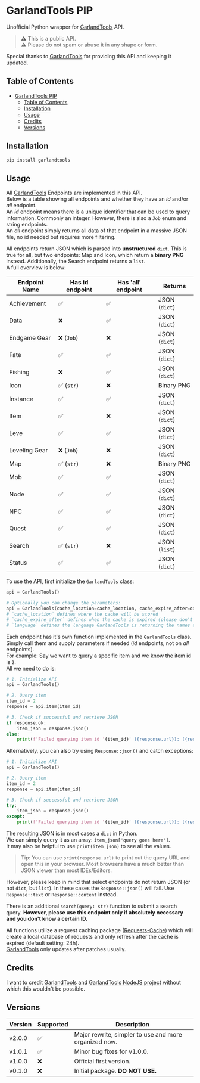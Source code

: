 # GarlandTools PIP

Unofficial Python wrapper for [GarlandTools] API.  

> ⚠️ This is a public API.  
> ⚠️ Please do not spam or abuse it in any shape or form.

Special thanks to [GarlandTools] for providing this API and keeping it updated.

## Table of Contents

- [GarlandTools PIP](#garlandtools-pip)
  - [Table of Contents](#table-of-contents)
  - [Installation](#installation)
  - [Usage](#usage)
  - [Credits](#credits)
  - [Versions](#versions)

## Installation

```bash
pip install garlandtools
```

## Usage

All [GarlandTools] Endpoints are implemented in this API.  
Below is a table showing all endpoints and whether they have an _id_ and/or _all_ endpoint.  
An _id_ endpoint means there is a unique identifier that can be used to query information.
Commonly an integer. However, there is also a `Job` enum and string endpoints.  
An _all_ endpoint simply returns all data of that endpoint in a massive JSON file, no id needed but requires more filtering.

All endpoints return JSON which is parsed into **unstructured** `dict`.
This is true for all, but two endpoints: Map and Icon, which return a **binary PNG** instead.
Additionally, the Search endpoint returns a `list`.  
A full overview is below:

| Endpoint Name | Has id endpoint | Has 'all' endpoint | Returns       |
| ------------- | --------------- | ------------------ | ------------- |
| Achievement   | ✅               | ✅                  | JSON (`dict`) |
| Data          | ❌               | ✅                  | JSON (`dict`) |
| Endgame Gear  | ❌ (`Job`)       | ❌                  | JSON (`dict`) |
| Fate          | ✅               | ✅                  | JSON (`dict`) |
| Fishing       | ❌               | ✅                  | JSON (`dict`) |
| Icon          | ✅ (`str`)       | ❌                  | Binary PNG           |
| Instance      | ✅               | ✅                  | JSON (`dict`) |
| Item          | ✅               | ❌                  | JSON (`dict`) |
| Leve          | ✅               | ✅                  | JSON (`dict`) |
| Leveling Gear | ❌ (`Job`)       | ❌                  | JSON (`dict`) |
| Map           | ✅ (`str`)       | ❌                  | Binary PNG           |
| Mob           | ✅               | ✅                  | JSON (`dict`) |
| Node          | ✅               | ✅                  | JSON (`dict`) |
| NPC           | ✅               | ✅                  | JSON (`dict`) |
| Quest         | ✅               | ✅                  | JSON (`dict`) |
| Search        | ✅ (`str`)       | ❌                  | JSON (`list`) |
| Status        | ✅               | ✅                  | JSON (`dict`) |

To use the API, first initialize the `GarlandTools` class:

```python
api = GarlandTools()

# Optionally you can change the parameters:
api = GarlandTools(cache_location=cache_location, cache_expire_after=cache_expire_after, language=language)
# `cache_location` defines where the cache will be stored
# `cache_expire_after` defines when the cache is expired (please don't disable `0` this or set it to some short amount of time. Item data is usually only updated on patches!)
# `language` defines the language GarlandTools is returning the names and descriptions in
```

Each endpoint has it's own function implemented in the `GarlandTools` class.  
Simply call them and supply parameters if needed (_id_ endpoints, not on _all_ endpoints).  
For example: Say we want to query a specific item and we know the item id is `2`.  
All we need to do is:

```python
# 1. Initialize API
api = GarlandTools()

# 2. Query item
item_id = 2
response = api.item(item_id)

# 3. Check if successful and retrieve JSON
if response.ok:
    item_json = response.json()
else:
    print(f'Failed querying item id '{item_id}' ({response.url}): [{response.status_code}] {response.reason}')
```

Alternatively, you can also try using `Response::json()` and catch exceptions:

```python
# 1. Initialize API
api = GarlandTools()

# 2. Query item
item_id = 2
response = api.item(item_id)

# 3. Check if successful and retrieve JSON
try:
    item_json = response.json()
except:
    print(f'Failed querying item id '{item_id}' ({response.url}): [{response.status_code}] {response.reason}')
```

The resulting JSON is in most cases a `dict` in Python.  
We can simply query it as an array: `item_json['query goes here']`.  
It may also be helpful to use `print(item_json)` to see all the values.  

> Tip: You can use `print(response.url)` to print out the query URL and open this in your browser.
> Most browsers have a much better than JSON viewer than most IDEs/Editors.

However, please keep in mind that select endpoints do not return JSON (or not `dict`, but `list`).
In these cases the `Response::json()` will fail. Use `Response::text` or `Response::content` instead.

There is an additional `search(query: str)` function to submit a search query.
**However, please use this endpoint only if absolutely necessary and you don't know a certain ID.**

All functions utilize a request caching package ([Requests-Cache]) which will create a local database of requests and only refresh after the cache is expired (default setting: 24h).  
[GarlandTools] only updates after patches usually.

## Credits

I want to credit [GarlandTools] and [GarlandTools NodeJS project](https://github.com/karashiiro/garlandtools-api) without which this wouldn't be possible.

[GarlandTools]: garlandtools.org/
[Requests-Cache]: https://pypi.org/project/requests-cache/

## Versions

| Version | Supported | Description                                           |
| ------- | --------- | ----------------------------------------------------- |
| v2.0.0  | ✅         | Major rewrite, simpler to use and more organized now. |
| v1.0.1  | ✅         | Minor bug fixes for v1.0.0.                           |
| v1.0.0  | ❌         | Official first version.                               |
| v0.1.0  | ❌         | Initial package. **DO NOT USE.**                      |
